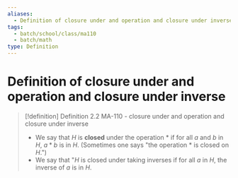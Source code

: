 ```yaml
---
aliases:
  - Definition of closure under and operation and closure under inverse
tags:
  - batch/school/class/ma110
  - batch/math
type: Definition
---
```

# Definition of closure under and operation and closure under inverse

> [!definition] Definition 2.2 MA-110 - closure under and operation and closure under inverse
> - We say that $H$ is **closed** under the operation $*$ if for all $a$ and $b$ in $H$, $a*b$ is in $H$. (Sometimes one says "the operation $*$ is closed on $H$.")
> - We say that "$H$ is closed under taking inverses if for all $a$ in $H$, the inverse of $a$ is in $H$.
